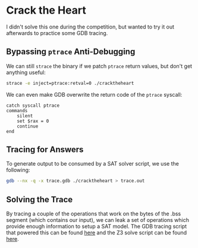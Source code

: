 # Crack the Heart

I didn't solve this one during the competition, but wanted to try it out afterwards to practice some GDB tracing.

## Bypassing `ptrace` Anti-Debugging

We can still `strace` the binary if we patch `ptrace` return values, but don't get anything useful:

```sh
strace -e inject=ptrace:retval=0 ./cracktheheart
```

We can even make GDB overwrite the return code of the `ptrace` syscall:

```gdb
catch syscall ptrace
commands
    silent
    set $rax = 0
    continue
end
```

## Tracing for Answers

To generate output to be consumed by a SAT solver script, we use the following:

```sh
gdb --nx -q -x trace.gdb ./cracktheheart > trace.out
```

## Solving the Trace

By tracing a couple of the operations that work on the bytes of the .bss segment (which contains our input), we can leak a set of operations which provide enough information to setup a SAT model. The GDB tracing script that powered this can be found [here](./trace.gdb) and the Z3 solve script can be found [here](./solve.py).
